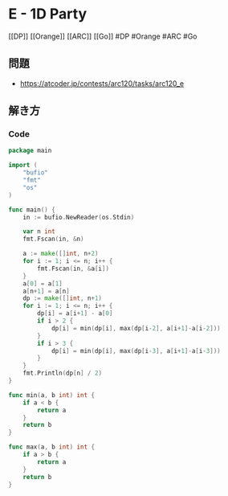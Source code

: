 # E - 1D Party
[[DP]] [[Orange]] [[ARC]] [[Go]]
#DP #Orange #ARC #Go 

## 問題
- https://atcoder.jp/contests/arc120/tasks/arc120_e

## 解き方
### Code
```go
package main

import (
	"bufio"
	"fmt"
	"os"
)

func main() {
	in := bufio.NewReader(os.Stdin)

	var n int
	fmt.Fscan(in, &n)

	a := make([]int, n+2)
	for i := 1; i <= n; i++ {
		fmt.Fscan(in, &a[i])
	}
	a[0] = a[1]
	a[n+1] = a[n]
	dp := make([]int, n+1)
	for i := 1; i <= n; i++ {
		dp[i] = a[i+1] - a[0]
		if i > 2 {
			dp[i] = min(dp[i], max(dp[i-2], a[i+1]-a[i-2]))
		}
		if i > 3 {
			dp[i] = min(dp[i], max(dp[i-3], a[i+1]-a[i-3]))
		}
	}
	fmt.Println(dp[n] / 2)
}

func min(a, b int) int {
	if a < b {
		return a
	}
	return b
}

func max(a, b int) int {
	if a > b {
		return a
	}
	return b
}
```